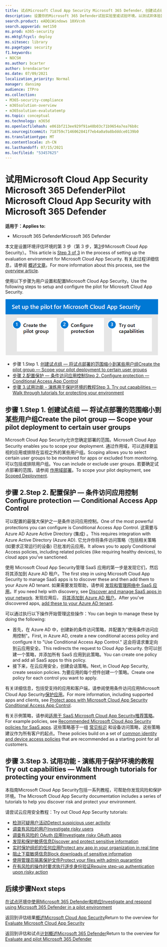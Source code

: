 ```yaml
---
title: 试点Microsoft Cloud App Security Microsoft 365 Defender、创建试点组、配置条件访问控制、试用功能、将安装程序作为测试的一Microsoft 365 Defender
description: 设置你的Microsoft 365 Defender试验实验室或试验环境，以测试并体验旨在保护设备、标识、数据和应用程序的安全解决方案。
search.product: eADQiWindows 10XVcnh
search.appverid: met150
ms.prod: m365-security
ms.mktglfcycl: deploy
ms.sitesec: library
ms.pagetype: security
f1.keywords:
- NOCSH
ms.author: bcarter
author: brendacarter
ms.date: 07/09/2021
localization_priority: Normal
manager: dansimp
audience: ITPro
ms.collection:
- M365-security-compliance
- m365solution-overview
- m365solution-evalutatemtp
ms.topic: conceptual
ms.technology: m365d
ms.openlocfilehash: e061bf213ee929f91a48b03c71b9654a7ea76b8c
ms.sourcegitcommit: 718759c7146062841f7eb4a0a9a8bdddce0139b0
ms.translationtype: MT
ms.contentlocale: zh-CN
ms.lasthandoff: 07/15/2021
ms.locfileid: "53457625"
---
```

# <a name="pilot-microsoft-cloud-app-security-with-microsoft-365-defender"></a><span data-ttu-id="df2d3-103">试用Microsoft Cloud App Security Microsoft 365 Defender</span><span class="sxs-lookup"><span data-stu-id="df2d3-103">Pilot Microsoft Cloud App Security with Microsoft 365 Defender</span></span>


<span data-ttu-id="df2d3-104">**适用于：**</span><span class="sxs-lookup"><span data-stu-id="df2d3-104">**Applies to:**</span></span>
- <span data-ttu-id="df2d3-105">Microsoft 365 Defender</span><span class="sxs-lookup"><span data-stu-id="df2d3-105">Microsoft 365 Defender</span></span>

<span data-ttu-id="df2d3-106">本文是设置环境评估环境的第 3 步（第 3 步，第[3](eval-defender-mcas-overview.md)步Microsoft Cloud App Security）。</span><span class="sxs-lookup"><span data-stu-id="df2d3-106">This article is [Step 3 of 3](eval-defender-mcas-overview.md) in the process of setting up the evaluation environment for Microsoft Cloud App Security.</span></span> <span data-ttu-id="df2d3-107">有关此过程详细信息，请参阅 [概述文章](eval-defender-mcas-overview.md)。</span><span class="sxs-lookup"><span data-stu-id="df2d3-107">For more information about this process, see the [overview article](eval-defender-mcas-overview.md).</span></span>

<span data-ttu-id="df2d3-108">使用以下步骤为用户设置和配置Microsoft Cloud App Security。</span><span class="sxs-lookup"><span data-stu-id="df2d3-108">Use the following steps to setup and configure the pilot for Microsoft Cloud App Security.</span></span>


![试点计划Microsoft Cloud App Security](../../media/defender/m365-defender-mcas-pilot-steps.png)

- <span data-ttu-id="df2d3-110">步骤 1.</span><span class="sxs-lookup"><span data-stu-id="df2d3-110">Step 1.</span></span> [<span data-ttu-id="df2d3-111">创建试点组 — 将试点部署的范围缩小到某些用户组</span><span class="sxs-lookup"><span data-stu-id="df2d3-111">Create the pilot group — Scope your pilot deployment to certain user groups</span></span>](#step-1-create-the-pilot-group--scope-your-pilot-deployment-to-certain-user-groups)
- [<span data-ttu-id="df2d3-112">步骤 2.配置保护 — 条件访问应用控制</span><span class="sxs-lookup"><span data-stu-id="df2d3-112">Step 2. Configure protection — Conditional Access App Control</span></span>](#step-2-configure-protection--conditional-access-app-control)
- [<span data-ttu-id="df2d3-113">步骤 3.试用功能 - 演练用于保护环境的教程</span><span class="sxs-lookup"><span data-stu-id="df2d3-113">Step 3. Try out capabilities — Walk through tutorials for protecting your environment</span></span>](#step-3-try-out-capabilities--walk-through-tutorials-for-protecting-your-environment) 


## <a name="step-1-create-the-pilot-group--scope-your-pilot-deployment-to-certain-user-groups"></a><span data-ttu-id="df2d3-114">步骤 1.</span><span class="sxs-lookup"><span data-stu-id="df2d3-114">Step 1.</span></span> <span data-ttu-id="df2d3-115">创建试点组 — 将试点部署的范围缩小到某些用户组</span><span class="sxs-lookup"><span data-stu-id="df2d3-115">Create the pilot group — Scope your pilot deployment to certain user groups</span></span>

<span data-ttu-id="df2d3-116">Microsoft Cloud App Security允许您确定部署的范围。</span><span class="sxs-lookup"><span data-stu-id="df2d3-116">Microsoft Cloud App Security enables you to scope your deployment.</span></span> <span data-ttu-id="df2d3-117">通过作用域，可以选择要监视的应用或排除在监视之外的某些用户组。</span><span class="sxs-lookup"><span data-stu-id="df2d3-117">Scoping allows you to select certain user groups to be monitored for apps or excluded from monitoring.</span></span> <span data-ttu-id="df2d3-118">可以包括或排除用户组。</span><span class="sxs-lookup"><span data-stu-id="df2d3-118">You can include or exclude user groups.</span></span> <span data-ttu-id="df2d3-119">若要确定试点部署的范围，请参阅 [作用域部署](/cloud-app-security/scoped-deployment)。</span><span class="sxs-lookup"><span data-stu-id="df2d3-119">To scope your pilot deployment, see [Scoped Deployment](/cloud-app-security/scoped-deployment).</span></span>


## <a name="step-2-configure-protection--conditional-access-app-control"></a><span data-ttu-id="df2d3-120">步骤 2.</span><span class="sxs-lookup"><span data-stu-id="df2d3-120">Step 2.</span></span> <span data-ttu-id="df2d3-121">配置保护 — 条件访问应用控制</span><span class="sxs-lookup"><span data-stu-id="df2d3-121">Configure protection — Conditional Access App Control</span></span>

<span data-ttu-id="df2d3-122">可以配置的最强大保护之一是条件访问应用控制。</span><span class="sxs-lookup"><span data-stu-id="df2d3-122">One of the most powerful protections you can configure is Conditional Access App Control.</span></span> <span data-ttu-id="df2d3-123">这需要与 Azure AD Azure Active Directory (集成) 。</span><span class="sxs-lookup"><span data-stu-id="df2d3-123">This requires integration with Azure Active Directory (Azure AD).</span></span> <span data-ttu-id="df2d3-124">它允许你将条件访问策略（包括相关策略 (如要求正常运行的设备) 已批准的云应用。</span><span class="sxs-lookup"><span data-stu-id="df2d3-124">It allows you to apply Conditional Access policies, including related policies (like requiring healthy devices), to cloud apps you've sanctioned.</span></span> 

<span data-ttu-id="df2d3-125">使用 Microsoft Cloud App Security管理 SaaS 应用的第一步是发现它们，然后将其添加到 Azure AD 租户。</span><span class="sxs-lookup"><span data-stu-id="df2d3-125">The first step in using Microsoft Cloud App Security to manage SaaS apps is to discover these and then add them to your Azure AD tenant.</span></span> <span data-ttu-id="df2d3-126">如果需要发现帮助，请参阅 [发现和管理网络中 SaaS 应用](/cloud-app-security/tutorial-shadow-it)。</span><span class="sxs-lookup"><span data-stu-id="df2d3-126">If you need help with discovery, see [Discover and manage SaaS apps in your network](/cloud-app-security/tutorial-shadow-it).</span></span> <span data-ttu-id="df2d3-127">发现应用后， [将其添加到 Azure AD 租户](/azure/active-directory/manage-apps/add-application-portal)。</span><span class="sxs-lookup"><span data-stu-id="df2d3-127">After you've discovered apps, [add these to your Azure AD tenant](/azure/active-directory/manage-apps/add-application-portal).</span></span>

<span data-ttu-id="df2d3-128">可以通过执行以下操作开始管理这些操作：</span><span class="sxs-lookup"><span data-stu-id="df2d3-128">You can begin to manage these by doing the following:</span></span>

- <span data-ttu-id="df2d3-129">首先，在 Azure AD 中，创建新的条件访问策略，并配置为"使用条件访问应用控制"。</span><span class="sxs-lookup"><span data-stu-id="df2d3-129">First, in Azure AD, create a new conditional access policy and configure it to "Use Conditional Access App Control."</span></span> <span data-ttu-id="df2d3-130">这会将请求重定向到云应用安全。</span><span class="sxs-lookup"><span data-stu-id="df2d3-130">This redirects the request to Cloud App Security.</span></span> <span data-ttu-id="df2d3-131">你可以创建一个策略，并添加所有 SaaS 应用到此策略。</span><span class="sxs-lookup"><span data-stu-id="df2d3-131">You can create one policy and add all SaaS apps to this policy.</span></span>
- <span data-ttu-id="df2d3-132">接下来，在云应用安全，创建会话策略。</span><span class="sxs-lookup"><span data-stu-id="df2d3-132">Next, in Cloud App Security, create session policies.</span></span> <span data-ttu-id="df2d3-133">为要应用的每个控件创建一个策略。</span><span class="sxs-lookup"><span data-stu-id="df2d3-133">Create one policy for each control you want to apply.</span></span>

<span data-ttu-id="df2d3-134">有关详细信息，包括受支持的应用和客户端，请参阅使用条件访问应用Microsoft Cloud App Security[保护应用](/cloud-app-security/proxy-intro-aad)。</span><span class="sxs-lookup"><span data-stu-id="df2d3-134">For more information, including supported apps and clients, see [Protect apps with Microsoft Cloud App Security Conditional Access App Control](/cloud-app-security/proxy-intro-aad).</span></span> 

<span data-ttu-id="df2d3-135">有关示例策略，请参阅[适用于 SaaS Microsoft Cloud App Security推荐策略](../office-365-security/mcas-saas-access-policies.md)。</span><span class="sxs-lookup"><span data-stu-id="df2d3-135">For example policies, see [Recommended Microsoft Cloud App Security policies for SaaS apps](../office-365-security/mcas-saas-access-policies.md).</span></span> <span data-ttu-id="df2d3-136">这些策略基于一组 [常见标识](../office-365-security/microsoft-365-policies-configurations.md) 和设备访问策略，这些策略建议作为所有客户的起点。</span><span class="sxs-lookup"><span data-stu-id="df2d3-136">These policies build on a set of [common identity and device access policies](../office-365-security/microsoft-365-policies-configurations.md) that are recommended as a starting point for all customers.</span></span> 

## <a name="step-3-try-out-capabilities--walk-through-tutorials-for-protecting-your-environment"></a><span data-ttu-id="df2d3-137">步骤 3.</span><span class="sxs-lookup"><span data-stu-id="df2d3-137">Step 3.</span></span> <span data-ttu-id="df2d3-138">试用功能 - 演练用于保护环境的教程</span><span class="sxs-lookup"><span data-stu-id="df2d3-138">Try out capabilities — Walk through tutorials for protecting your environment</span></span> 

<span data-ttu-id="df2d3-139">本指南Microsoft Cloud App Security包括一系列教程，可帮助你发现风险和保护环境。</span><span class="sxs-lookup"><span data-stu-id="df2d3-139">The Microsoft Cloud App Security documentation includes a series of tutorials to help you discover risk and protect your environment.</span></span> 

<span data-ttu-id="df2d3-140">请尝试云应用安全教程：</span><span class="sxs-lookup"><span data-stu-id="df2d3-140">Try out Cloud App Security tutorials:</span></span>

- [<span data-ttu-id="df2d3-141">检测可疑用户活动</span><span class="sxs-lookup"><span data-stu-id="df2d3-141">Detect suspicious user activity</span></span>](/cloud-app-security/tutorial-suspicious-activity)
- [<span data-ttu-id="df2d3-142">调查有风险的用户</span><span class="sxs-lookup"><span data-stu-id="df2d3-142">Investigate risky users</span></span>](/cloud-app-security/tutorial-ueba)
- [<span data-ttu-id="df2d3-143">调查有风险的 OAuth 应用</span><span class="sxs-lookup"><span data-stu-id="df2d3-143">Investigate risky OAuth apps</span></span>](/cloud-app-security/investigate-risky-oauth)
- [<span data-ttu-id="df2d3-144">发现和保护敏感信息</span><span class="sxs-lookup"><span data-stu-id="df2d3-144">Discover and protect sensitive information</span></span>](/cloud-app-security/tutorial-dlp)
- [<span data-ttu-id="df2d3-145">实时保护组织的任何应用</span><span class="sxs-lookup"><span data-stu-id="df2d3-145">Protect any app in your organization in real time</span></span>](/cloud-app-security/tutorial-proxy)
- [<span data-ttu-id="df2d3-146">阻止下载敏感信息</span><span class="sxs-lookup"><span data-stu-id="df2d3-146">Block downloads of sensitive information</span></span>](/cloud-app-security/use-case-proxy-block-session-aad)
- [<span data-ttu-id="df2d3-147">使用管理员隔离保护文件</span><span class="sxs-lookup"><span data-stu-id="df2d3-147">Protect your files with admin quarantine</span></span>](/cloud-app-security/use-case-admin-quarantine)
- [<span data-ttu-id="df2d3-148">在有风险的操作时要求执行逐步身份验证</span><span class="sxs-lookup"><span data-stu-id="df2d3-148">Require step-up authentication upon risky action</span></span>](/cloud-app-security/tutorial-step-up-authentication)

## <a name="next-steps"></a><span data-ttu-id="df2d3-149">后续步骤</span><span class="sxs-lookup"><span data-stu-id="df2d3-149">Next steps</span></span>

[<span data-ttu-id="df2d3-150">在试点环境中使用Microsoft 365 Defender和响应</span><span class="sxs-lookup"><span data-stu-id="df2d3-150">Investigate and respond using Microsoft 365 Defender in a pilot environment</span></span>](eval-defender-investigate-respond.md)

<span data-ttu-id="df2d3-151">返回到评估结果[概述Microsoft Cloud App Security](eval-defender-mcas-overview.md)</span><span class="sxs-lookup"><span data-stu-id="df2d3-151">Return to the overview for [Evaluate Microsoft Cloud App Security](eval-defender-mcas-overview.md)</span></span>

<span data-ttu-id="df2d3-152">返回到评估和试点[计划概述Microsoft 365 Defender](eval-overview.md)</span><span class="sxs-lookup"><span data-stu-id="df2d3-152">Return to the overview for [Evaluate and pilot Microsoft 365 Defender](eval-overview.md)</span></span>